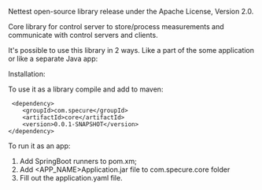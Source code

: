 Nettest open-source library release under the Apache License, Version 2.0.

Core library for control server to store/process measurements and communicate with control servers and clients.

It's possible to use this library in 2 ways. Like a part of the some application or like a separate Java app:

Installation:

 To use it as a library compile and add to maven:

     <dependency>
        <groupId>com.specure</groupId>
        <artifactId>core</artifactId>
        <version>0.0.1-SNAPSHOT</version>
    </dependency>

To run it as an app:

1. Add SpringBoot runners to pom.xm;
2. Add <APP_NAME>Application.jar file to com.specure.core folder
3. Fill out the application.yaml file.



